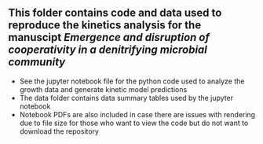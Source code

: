 ## This folder contains code and data used to reproduce the kinetics analysis for the manuscipt *Emergence and disruption of cooperativity in a denitrifying microbial community*
* See the jupyter notebook file for the python code used to analyze the growth data and generate kinetic model predictions
* The data folder contains data summary tables used by the jupyter notebook
* Notebook PDFs are also included in case there are issues with rendering due to file size for those who want to view the code but do not want to download the repository
